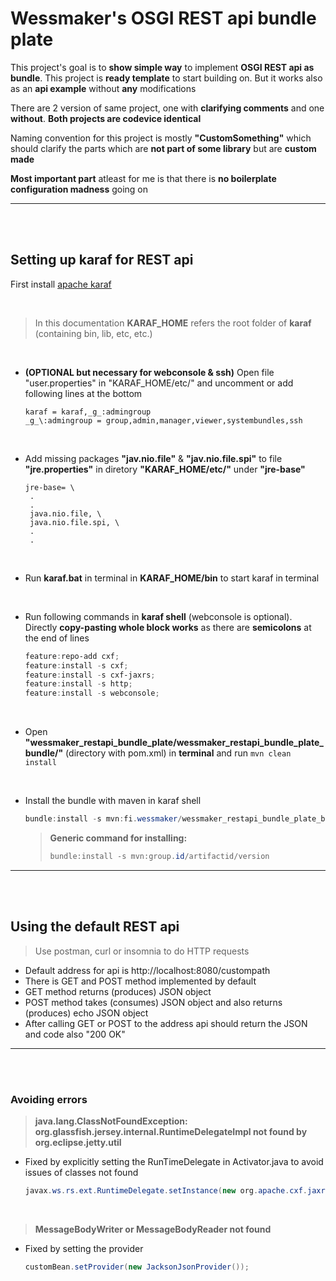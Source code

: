 Wessmaker's OSGI REST api bundle plate
==========


 This project's goal is to **show simple way** to implement **OSGI REST api as bundle**. This project is **ready template** to start building on. But it works also as an **api example** without **any** modifications


 There are 2 version of same project, one with **clarifying comments** and one **without**. **Both projects are codevice identical**


 Naming convention for this project is mostly **"CustomSomething"** which should clarify the parts which are **not part of some library** but are **custom made**


 **Most important part** atleast for me is that there is **no boilerplate configuration madness** going on
***


<br>
<br>

## Setting up karaf for REST api 

 First install [apache karaf](https://karaf.apache.org/download.html)

<br>

 >In this documentation **KARAF_HOME** refers the root folder of **karaf** (containing bin, lib, etc, etc.)

<br>

- **(OPTIONAL but necessary for webconsole & ssh)** Open file "user.properties" in "KARAF_HOME/etc/" and uncomment or add following lines at the bottom 
   ```properties
   karaf = karaf,_g_:admingroup
   _g_\:admingroup = group,admin,manager,viewer,systembundles,ssh
   ```
<br>


- Add missing packages **"jav.nio.file"** & **"jav.nio.file.spi"** to file **"jre.properties"** in diretory **"KARAF_HOME/etc/"** under **"jre-base"**
   ```properties
   jre-base= \
    .
    .
    java.nio.file, \
    java.nio.file.spi, \
    .
    .
   ```
<br>

- Run **karaf.bat** in terminal in **KARAF_HOME/bin** to start karaf in terminal

<br>

- Run following commands in **karaf shell** (webconsole is optional). Directly **copy-pasting whole block works** as there are **semicolons** at the end of lines
   ```powershell
   feature:repo-add cxf;
   feature:install -s cxf;
   feature:install -s cxf-jaxrs;
   feature:install -s http;
   feature:install -s webconsole;   
   ```

<br>

- Open **"wessmaker_restapi_bundle_plate/wessmaker_restapi_bundle_plate_bundle/"** (directory with pom.xml) in **terminal** and run `mvn clean install`

<br>

- Install the bundle with maven in karaf shell
  ```powershell
  bundle:install -s mvn:fi.wessmaker/wessmaker_restapi_bundle_plate_bundle/1.0.0
  ```

   >**Generic command for installing:**  
   >```powershell
   >bundle:install -s mvn:group.id/artifactid/version
   >```
***


<br>
<br>


## Using the default REST api 
> Use postman, curl or insomnia to do HTTP requests

- Default address for api is http://localhost:8080/custompath
- There is GET and POST method implemented by default
- GET method returns (produces) JSON object 
- POST method takes (consumes) JSON object and also returns (produces) echo JSON object
- After calling GET or POST to the address api should return the JSON and code also "200 OK"
***


<br>
<br>


### Avoiding errors 

> **java.lang.ClassNotFoundException: org.glassfish.jersey.internal.RuntimeDelegateImpl not found by org.eclipse.jetty.util**
-  Fixed by explicitly setting the RunTimeDelegate in Activator.java to avoid issues of classes not found
   ```java
   javax.ws.rs.ext.RuntimeDelegate.setInstance(new org.apache.cxf.jaxrs.impl.RuntimeDelegateImpl());
   ```

<br>

> **MessageBodyWriter or MessageBodyReader not found**
- Fixed by setting the provider
   ```java
   customBean.setProvider(new JacksonJsonProvider());
   ```
